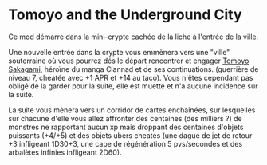 # Tomoyo and the Underground City

Ce mod démarre dans la mini-crypte cachée de la liche à l'entrée de la ville.  

Une nouvelle entrée dans la crypte vous emmènera vers une "ville" souterraine où vous pourrez dés le départ rencontrer et engager <a href=https://clannad.fandom.com/wiki/Tomoyo_Sakagami>Tomoyo Sakagami</a>, héroïne du manga Clannad et de ses continuations. (guerrière de niveau 7, cheatée avec +1 APR et +14 au taco). Vous n'êtes cependant pas obligé de la garder pour la suite, elle est muette et n'a aucune incidence sur la suite.  

La suite vous mènera vers un corridor de cartes enchaînées, sur lesquelles sur chacune d'elle vous allez affronter des centaines (des milliers ?) de monstres ne rapportant aucun xp mais droppant des centaines d'objets puissants (+4/+5) et des objets ubers cheatés (une dague de jet de retour +3 infligeant 1D30+3, une cape de régénération 5 pvs/secondes et des arbalètes infinies infligeant 2D60).
